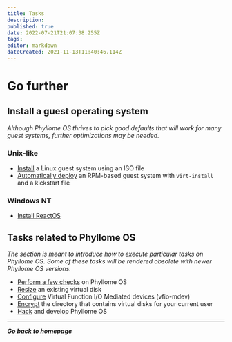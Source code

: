 ```yaml
---
title: Tasks
description: 
published: true
date: 2022-07-21T21:07:38.255Z
tags: 
editor: markdown
dateCreated: 2021-11-13T11:40:46.114Z
---
```


# Go further

## Install a guest operating system

*Although Phyllome OS thrives to pick good defaults that will work for many guest systems, further optimizations may be needed.*

### Unix-like
	
* [Install](/gofurther/install-guest) a Linux guest system using an ISO file
* [Automatically deploy](/gofurther/virt-install) an RPM-based guest system with `virt-install` and a kickstart file 

### Windows NT

* [Install ReactOS](/gofurther/reactos)

## Tasks related to Phyllome OS

*The section is meant to introduce how to execute particular tasks on Phyllome OS. Some of these tasks will be rendered obsolete with newer Phyllome OS versions.*

* [Perform a few checks](/gofurther/checks) on Phyllome OS
* [Resize](/gofurther/resize) an existing virtual disk
* [Configure](/gofurther/vfio-mdev) Virtual Function I/O Mediated devices (vfio-mdev)
* [Encrypt](/gofurther/encrypt) the directory that contains virtual disks for your current user
* [Hack](/gofurther/hack) and develop Phyllome OS

---

*[**Go back to homepage**](/)*